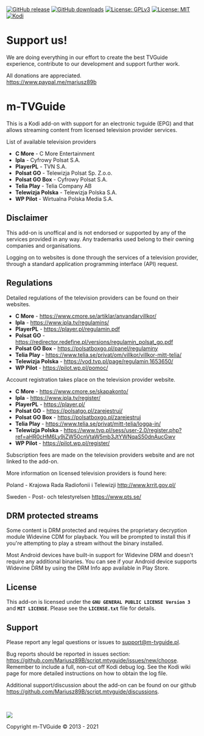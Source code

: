 [![GitHub release](https://img.shields.io/github/v/release/Mariusz89B/script.mtvguide.svg)](https://github.com/Mariusz89B/script.mtvguide/releases)
[![GitHub downloads](https://img.shields.io/github/downloads/Mariusz89B/script.mtvguide/total.svg)](https://github.com/Mariusz89B/script.mtvguide)
[![License: GPLv3](https://img.shields.io/badge/license-GPLv3-red.svg)](https://www.gnu.org/licenses/gpl-3.0.html)
[![License: MIT](https://img.shields.io/badge/license-MIT-brightgreen.svg)](https://opensource.org/licenses/MIT)
[![Kodi](https://img.shields.io/badge/platform-Kodi-lightgrey.svg)](https://kodi.tv/)

# Support us!
We are doing everything in our effort to create the best TVGuide experience, contribute to our development and support further work. 

All donations are appreciated.<br>
https://www.paypal.me/mariusz89b

# m-TVGuide

This is a Kodi add-on with support for an electronic tvguide (EPG) and that allows 
streaming content from licensed television provider services.

List of available television providers

* **C More** - C More Entertainment
* **Ipla** - Cyfrowy Polsat S.A.
* **PlayerPL** - TVN S.A.
* **Polsat GO** - Telewizja Polsat Sp. Z.o.o.
* **Polsat GO Box** - Cyfrowy Polsat S.A.
* **Telia Play** - Telia Company AB
* **Telewizja Polska** - Telewizja Polska S.A.
* **WP Pilot** - Wirtualna Polska Media S.A.


## Disclaimer

This add-on is unoffical and is not endorsed or supported by any of the services provided in any way. 
Any trademarks used belong to their owning companies and organisations. 

Logging on to websites is done through the services of a television provider,
through a standard application programming interface (API) request.


## Regulations

Detailed regulations of the television providers can be found on their websites.

* **C More** - https://www.cmore.se/artiklar/anvandarvillkor/
* **Ipla** - https://www.ipla.tv/regulamins/
* **PlayerPL** - https://player.pl/regulamin.pdf
* **Polsat GO** - https://redirector.redefine.pl/versions/regulamin_polsat_go.pdf
* **Polsat GO Box** - https://polsatboxgo.pl/panel/regulaminy
* **Telia Play** - https://www.telia.se/privat/om/villkor/villkor-mitt-telia/
* **Telewizja Polska** - https://vod.tvp.pl/page/regulamin,1653650/
* **WP Pilot** - https://pilot.wp.pl/pomoc/

Account registration takes place on the television provider website.

* **C More** - https://www.cmore.se/skapakonto/
* **Ipla** - https://www.ipla.tv/register/
* **PlayerPL** - https://player.pl/
* **Polsat GO** - https://polsatgo.pl/zarejestruj/
* **Polsat GO Box** - https://polsatboxgo.pl/zarejestruj
* **Telia Play** - https://www.telia.se/privat/mitt-telia/logga-in/
* **Telewizja Polska** - https://www.tvp.pl/sess/user-2.0/register.php?ref=aHR0cHM6Ly9jZW50cnVtaW5mb3JtYWNqaS50dnAucGwv
* **WP Pilot** - https://pilot.wp.pl/register/

Subscription fees are made on the television providers website and are not linked to the add-on.

More information on licensed television providers is found here:

Poland - Krajowa Rada Radiofonii i Telewizji
http://www.krrit.gov.pl/

Sweden - Post- och telestyrelsen
https://www.pts.se/


## DRM protected streams

Some content is DRM protected and requires the proprietary decryption module 
Widevine CDM for playback. You will be prompted to install this if you're attempting to
play a stream without the binary installed.

Most Android devices have built-in support for Widevine DRM and doesn't require 
any additional binaries. You can see if your Android device supports Widevine DRM by 
using the DRM Info app available in Play Store.


## License

This add-on is licensed under the **`GNU GENERAL PUBLIC LICENSE Version 3`** and **`MIT LICENSE`**. 
Please see the **`LICENSE.txt`** file for details.


## Support

Please report any legal questions or issues to support@m-tvguide.pl.

Bug reports should be reported in issues section: https://github.com/Mariusz89B/script.mtvguide/issues/new/choose.
Remember to include a full, non-cut off Kodi debug log. 
See the Kodi wiki page for more detailed instructions on how to obtain the log file.

Additional support/discussion about the add-on can be found on our github https://github.com/Mariusz89B/script.mtvguide/discussions.

<br>

![](https://i.imgur.com/ipTGRvj.jpg)

Copyright m-TVGuide © 2013 - 2021
